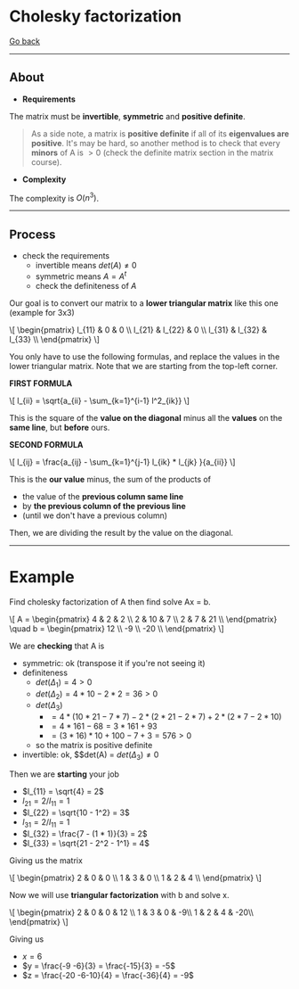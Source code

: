 # Cholesky factorization

[Go back](../index.md)

<hr class="sl">

## About

* **Requirements**

The matrix must be **invertible**, **symmetric** and **positive definite**.

> As a side note, a matrix is **positive definite** if all of its **eigenvalues are positive**. It's may be hard, so another method is to check that every **minors** of A is $\gt 0$ (check the definite matrix section in the matrix course).

* **Complexity**

The complexity is $O(n^3)$.

<hr class="sr">

## Process

* check the requirements
  * invertible means $det(A) \neq 0$
  * symmetric means $A = A^t$
  * check the definiteness of $A$

Our goal is to convert our matrix to a **lower triangular matrix** like this one (example for 3x3)

<p>
\[
\begin{pmatrix}
l_{11} & 0 & 0 \\
l_{21} & l_{22} & 0 \\
l_{31} & l_{32} & l_{33} \\
\end{pmatrix}
\]
</p>

You only have to use the following formulas, and replace the values in the lower triangular matrix. Note that we are starting from the top-left corner.

**FIRST FORMULA**

<p>
\[
l_{ii} = \sqrt{a_{ii} - \sum_{k=1}^{i-1} l^2_{ik}}
\]
</p>

This is the square of the **value on the diagonal** minus all the **values** on the **same line**, but **before** ours.

**SECOND FORMULA**

<p>
\[
l_{ij} = \frac{a_{ij} - \sum_{k=1}^{j-1} l_{ik} * l_{jk} }{a_{ii}}
\]
</p>

This is the **our value** minus, the sum of the products of

* the value of the **previous column same line**
* by **the previous column of the previous line**
* (until we don't have a previous column)

Then, we are dividing the result by the value on the diagonal.

<hr class="sl">

# Example

Find cholesky factorization of A then find solve Ax = b.

<p>
\[
A = \begin{pmatrix}
4 & 2 & 2 \\
2 & 10 & 7 \\
2 & 7 & 21 \\
\end{pmatrix}
\quad
b = \begin{pmatrix}
12 \\
-9 \\
-20 \\
\end{pmatrix}
\]
</p>

We are **checking** that A is

* symmetric: ok (transpose it if you're not seeing it)
* definiteness
  * $det(\Delta_1) = 4 \gt 0$
  * $det(\Delta_2) = 4 * 10 - 2 * 2 = 36 \gt 0$
  * $det(\Delta_3)$
    * $= 4 * (10 * 21 - 7 * 7) - 2 * (2* 21 -2 * 7) + 2 * ( 2 * 7 - 2 * 10)$
    * $= 4 * 161 - 68 = 3 * 161 + 93$
    * $= (3*16)*10 + 100 - 7 + 3 = 576 \gt 0$
  * so the matrix is positive definite
* invertible:  ok, $$det(A) = $det(\Delta_3) \neq 0$

Then we are **starting** your job

* $l_{11} = \sqrt{4} = 2$
* $l_{21} = 2 / l_{11} = 1$
* $l_{22} = \sqrt{10 - 1^2} = 3$
* $l_{31} = 2 / l_{11} = 1$
* $l_{32} = \frac{7 - (1 * 1)}{3} = 2$
* $l_{33} = \sqrt{21 - 2^2 - 1^1} = 4$

Giving us the matrix

<p>
\[
\begin{pmatrix}
2 & 0 & 0 \\
1 & 3 & 0 \\
1 & 2 & 4 \\
\end{pmatrix}
\]
</p>

Now we will use **triangular factorization** with b and solve x.

<p>
\[
\begin{pmatrix}
2 & 0 & 0 & 12 \\
1 & 3 & 0 & -9\\
1 & 2 & 4 & -20\\
\end{pmatrix}
\]
</p>

Giving us

* $x = 6$
* $y = \frac{-9 -6}{3} = \frac{-15}{3} = -5$
* $z = \frac{-20 -6-10}{4} = \frac{-36}{4} = -9$